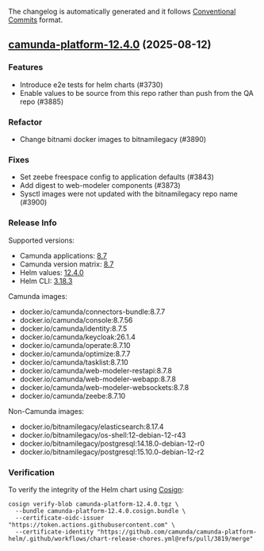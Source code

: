 The changelog is automatically generated and it follows [Conventional Commits](https://www.conventionalcommits.org/en/v1.0.0/) format.

## [camunda-platform-12.4.0](https://github.com/camunda/camunda-platform-helm/releases/tag/camunda-platform-12.4.0) (2025-08-12)

### Features

- Introduce e2e tests for helm charts (#3730)
- Enable values to be source from this repo rather than push from the QA repo (#3885)

### Refactor

- Change bitnami docker images to bitnamilegacy (#3890)

### Fixes

- Set zeebe freespace config to application defaults (#3843)
- Add digest to web-modeler components (#3873)
- Sysctl images were not updated with the bitnamilegacy repo name (#3900)

<!-- generated by git-cliff -->
### Release Info

Supported versions:

- Camunda applications: [8.7](https://github.com/camunda/camunda/releases?q=tag%3A8.7&expanded=true)
- Camunda version matrix: [8.7](https://helm.camunda.io/camunda-platform/version-matrix/camunda-8.7)
- Helm values: [12.4.0](https://artifacthub.io/packages/helm/camunda/camunda-platform/12.4.0#parameters)
- Helm CLI: [3.18.3](https://github.com/helm/helm/releases/tag/v3.18.3)

Camunda images:

- docker.io/camunda/connectors-bundle:8.7.7
- docker.io/camunda/console:8.7.56
- docker.io/camunda/identity:8.7.5
- docker.io/camunda/keycloak:26.1.4
- docker.io/camunda/operate:8.7.10
- docker.io/camunda/optimize:8.7.7
- docker.io/camunda/tasklist:8.7.10
- docker.io/camunda/web-modeler-restapi:8.7.8
- docker.io/camunda/web-modeler-webapp:8.7.8
- docker.io/camunda/web-modeler-websockets:8.7.8
- docker.io/camunda/zeebe:8.7.10

Non-Camunda images:

- docker.io/bitnamilegacy/elasticsearch:8.17.4
- docker.io/bitnamilegacy/os-shell:12-debian-12-r43
- docker.io/bitnamilegacy/postgresql:14.18.0-debian-12-r0
- docker.io/bitnamilegacy/postgresql:15.10.0-debian-12-r2

### Verification

To verify the integrity of the Helm chart using [Cosign](https://docs.sigstore.dev/signing/quickstart/):

```shell
cosign verify-blob camunda-platform-12.4.0.tgz \
  --bundle camunda-platform-12.4.0.cosign.bundle \
  --certificate-oidc-issuer "https://token.actions.githubusercontent.com" \
  --certificate-identity "https://github.com/camunda/camunda-platform-helm/.github/workflows/chart-release-chores.yml@refs/pull/3819/merge"
```
